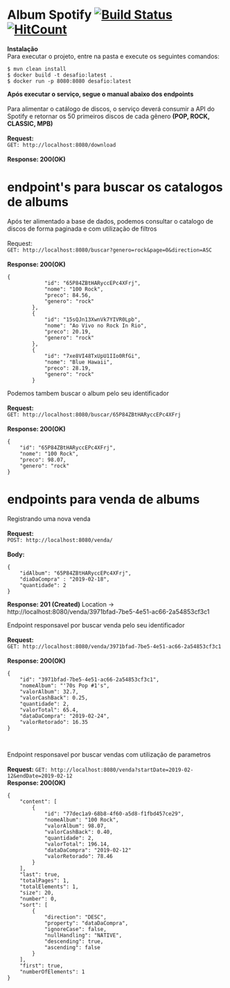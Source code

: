 # Album Spotify [![Build Status](https://travis-ci.com/brunotitata/beblue-test.svg?branch=master)](https://travis-ci.com/brunotitata/beblue-test) [![HitCount](http://hits.dwyl.io/brunotitata@gmail.com/beblue-test.svg)](http://hits.dwyl.io/brunotitata@gmail.com/beblue-test)

**Instalação**
<br />
Para executar o projeto, entre na pasta e execute os seguintes comandos:
<br />
```
$ mvn clean install
$ docker build -t desafio:latest .
$ docker run -p 8080:8080 desafio:latest
```
**Após executar o serviço, segue o manual abaixo dos endpoints**
<br />
<br />
Para alimentar o catálogo de discos, o serviço deverá consumir a API do Spotify e retornar os 50 primeiros discos de cada gênero **(POP, ROCK, CLASSIC, MPB)**
<br />
<br />
**Request:**
<br />
`GET: http://localhost:8080/download`
<br />
<br />
**Response: 200(OK)**
<br />

# endpoint's para buscar os catalogos de albums

Após ter alimentado a base de dados, podemos consultar o catalogo de discos de forma paginada e com utilização de filtros
<br />
<br />
Request:
<br />
`GET: http://localhost:8080/buscar?genero=rock&page=0&direction=ASC`
<br />
<br />
**Response: 200(OK)**
<br />
```
{
            "id": "65P84ZBtHARyccEPc4XFrj",
            "nome": "100 Rock",
            "preco": 84.56,
            "genero": "rock"
        },
        {
            "id": "15sQJn13XwnVk7YIVR0Lpb",
            "nome": "Ao Vivo no Rock In Rio",
            "preco": 20.19,
            "genero": "rock"
        },
        {
            "id": "7xe8VI48TxUpU1IIo0RfGi",
            "nome": "Blue Hawaii",
            "preco": 28.19,
            "genero": "rock"
        }
```

Podemos tambem buscar o album pelo seu identificador
<br />
<br />
**Request:**
<br />
`GET: http://localhost:8080/buscar/65P84ZBtHARyccEPc4XFrj`
<br />
<br />
**Response: 200(OK)**
<br />
```
{
    "id": "65P84ZBtHARyccEPc4XFrj",
    "nome": "100 Rock",
    "preco": 98.07,
    "genero": "rock"
}
```


# endpoints para venda de albums

Registrando uma nova venda
<br />
<br />
**Request:**
<br />
`POST: http://localhost:8080/venda/`
<br />
<br />
**Body:**
<br />
```
{
	"idAlbum": "65P84ZBtHARyccEPc4XFrj",
	"diaDaCompra" : "2019-02-18",
	"quantidade": 2
}
```
**Response: 201 (Created)** Location → http://localhost:8080/venda/3971bfad-7be5-4e51-ac66-2a54853cf3c1

Endpoint responsavel por buscar venda pelo seu identificador
<br />
<br />
**Request:**
<br />
`GET: http://localhost:8080/venda/3971bfad-7be5-4e51-ac66-2a54853cf3c1`
<br />
<br />
**Response: 200(OK)**
```
{
    "id": "3971bfad-7be5-4e51-ac66-2a54853cf3c1",
    "nomeAlbum": "'70s Pop #1's",
    "valorAlbum": 32.7,
    "valorCashBack": 0.25,
    "quantidade": 2,
    "valorTotal": 65.4,
    "dataDaCompra": "2019-02-24",
    "valorRetorado": 16.35
}
```
<br />

Endpoint responsavel por buscar vendas com utilização de parametros
<br />
<br />
**Request:**
`GET: http://localhost:8080/venda?startDate=2019-02-12&endDate=2019-02-12`
<br />
**Response: 200(OK)**
<br />
```
{
    "content": [
        {
            "id": "77dec1a9-68b8-4f60-a5d8-f1fbd457ce29",
            "nomeAlbum": "100 Rock",
            "valorAlbum": 98.07,
            "valorCashBack": 0.40,
            "quantidade": 2,
            "valorTotal": 196.14,
            "dataDaCompra": "2019-02-12"
            "valorRetorado": 78.46
        }
    ],
    "last": true,
    "totalPages": 1,
    "totalElements": 1,
    "size": 20,
    "number": 0,
    "sort": [
        {
            "direction": "DESC",
            "property": "dataDaCompra",
            "ignoreCase": false,
            "nullHandling": "NATIVE",
            "descending": true,
            "ascending": false
        }
    ],
    "first": true,
    "numberOfElements": 1
}
```
